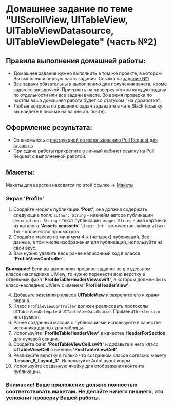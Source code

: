# Домашнее задание по теме "UIScrollView, UITableView, UITableViewDatasource, UITableViewDelegate" (часть №2)

## Правила выполнения домашней работы:

* Домашнее задание нужно выполнить в том же проекте, в котором Вы выполняли первую часть задания. Ссылка на [задание №1](https://github.com/netology-code/iosui-homeworks/edit/master/2.3/2.3.part_1.md)
* Все задачи обязательны к выполнению для получения зачета, кроме задач со звездочкой. Присылать на проверку можно каждую задачу по отдельности или все задачи вместе. Во время проверки по частям ваша домашняя работа будет со статусом "На доработке".
* Любые вопросы по решению задач задавайте в чате Slack (ссылку вы найдете в письме на вашей эл. почте).

## Оформление результата:

* Ознакомьтесь с [инструкцией по использованию Pull Request для сдачи дз](https://github.com/netology-code/iosint-homeworks/blob/main/Pull%20request's%20guideline.md)
* При сдаче работы прикрепите в личный кабинет ссылку на Pull Request с выполненной работой.

## Макеты:
Макеты для верстки находятся по этой ссылке -> [Макеты](https://github.com/netology-code/iosui-homeworks/blob/master/2.3/TableView_ScrollView_макеты/Макеты%202.png)

### Экран 'Profile'
1. Создайте модель публикации <b>'Post'</b>, она должна содержать следующие поля: 
`author: String` - никнейм автора публикации
`description: String` - текст публикации
`image: String` - имя картинки из каталога <b>'Assets.xcassets'</b>
`likes: Int` - количество лайков 
`views: Int` - количество просмотров
2. Создайте массив из минимум 4-х (четырех) публикаций. Все данные, в том числе изображения для публикаций, используйте на свой вкус. 
3. Вам нужно удалить весь ранее написанный код в классе <b>'ProfileViewController'</b>. 

**Внимание!** Если вы выполнили прошлое задание не в отдельном классе-наследнике UIView, то нужно перенести всю верстку в отдельный файл <b>'ProfileTableHeaderView.swift'</b>, в котором должен быть класс-наследник UIView с именем <b>'ProfileHeaderView'</b>.

4. Добавьте экземпляр класса <b>UITableView</b> и закрепите его к краям экрана.
5. Класс `ProfileViewController` должен реализовать протоколы `UITableViewDelegate` и `UITableViewDataSource`. Примените `extension` инструмент.
6. Ранее созданный массив с публикациями используйте в качестве источника данных для таблицы.
7. Используйте **'ProfileTableHeaderView'** в качестве **HeaderForSection** для нулевой секции. 
8. Создайте файл <b>'PostTableViewCell.swift'</b> и добавьте в него класс <b>UITableViewCell</b> с именем <b>'PostTableViewCell'</b>.
9. Реализуйте верстку в только что созданном классе согласно макету <b>'Lesson_6_Layout_3'</b>. Используйте AutoLayout кодом.
10. Используйте созданную ячейку для отображения контента публикации.

### Внимание! Ваше приложение должно полностью соответствовать макетам. Не делайте ничего лишнего, это усложнит проверку Вашей работы.
